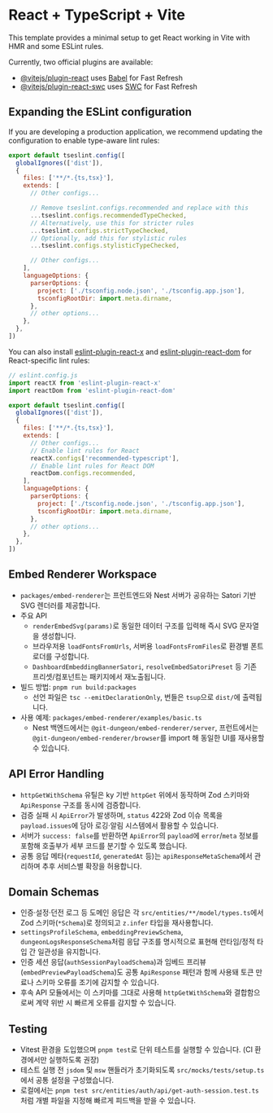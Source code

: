 # React + TypeScript + Vite

This template provides a minimal setup to get React working in Vite with HMR and some ESLint rules.

Currently, two official plugins are available:

- [@vitejs/plugin-react](https://github.com/vitejs/vite-plugin-react/blob/main/packages/plugin-react) uses [Babel](https://babeljs.io/) for Fast Refresh
- [@vitejs/plugin-react-swc](https://github.com/vitejs/vite-plugin-react/blob/main/packages/plugin-react-swc) uses [SWC](https://swc.rs/) for Fast Refresh

## Expanding the ESLint configuration

If you are developing a production application, we recommend updating the configuration to enable type-aware lint rules:

```js
export default tseslint.config([
  globalIgnores(['dist']),
  {
    files: ['**/*.{ts,tsx}'],
    extends: [
      // Other configs...

      // Remove tseslint.configs.recommended and replace with this
      ...tseslint.configs.recommendedTypeChecked,
      // Alternatively, use this for stricter rules
      ...tseslint.configs.strictTypeChecked,
      // Optionally, add this for stylistic rules
      ...tseslint.configs.stylisticTypeChecked,

      // Other configs...
    ],
    languageOptions: {
      parserOptions: {
        project: ['./tsconfig.node.json', './tsconfig.app.json'],
        tsconfigRootDir: import.meta.dirname,
      },
      // other options...
    },
  },
])
```

You can also install [eslint-plugin-react-x](https://github.com/Rel1cx/eslint-react/tree/main/packages/plugins/eslint-plugin-react-x) and [eslint-plugin-react-dom](https://github.com/Rel1cx/eslint-react/tree/main/packages/plugins/eslint-plugin-react-dom) for React-specific lint rules:

```js
// eslint.config.js
import reactX from 'eslint-plugin-react-x'
import reactDom from 'eslint-plugin-react-dom'

export default tseslint.config([
  globalIgnores(['dist']),
  {
    files: ['**/*.{ts,tsx}'],
    extends: [
      // Other configs...
      // Enable lint rules for React
      reactX.configs['recommended-typescript'],
      // Enable lint rules for React DOM
      reactDom.configs.recommended,
    ],
    languageOptions: {
      parserOptions: {
        project: ['./tsconfig.node.json', './tsconfig.app.json'],
        tsconfigRootDir: import.meta.dirname,
      },
      // other options...
    },
  },
])
```
## Embed Renderer Workspace

- `packages/embed-renderer`는 프런트엔드와 Nest 서버가 공유하는 Satori 기반 SVG 렌더러를 제공합니다.
- 주요 API
  - `renderEmbedSvg(params)`로 동일한 데이터 구조를 입력해 즉시 SVG 문자열을 생성합니다.
  - 브라우저용 `loadFontsFromUrls`, 서버용 `loadFontsFromFiles`로 환경별 폰트 로더를 구성합니다.
  - `DashboardEmbeddingBannerSatori`, `resolveEmbedSatoriPreset` 등 기존 프리셋/컴포넌트는 패키지에서 재노출됩니다.
- 빌드 방법: `pnpm run build:packages`
  - 선언 파일은 `tsc --emitDeclarationOnly`, 번들은 `tsup`으로 `dist/`에 출력됩니다.
- 사용 예제: `packages/embed-renderer/examples/basic.ts`
  - Nest 백엔드에서는 `@git-dungeon/embed-renderer/server`, 프런트에서는 `@git-dungeon/embed-renderer/browser`를 import 해 동일한 UI를 재사용할 수 있습니다.

## API Error Handling

- `httpGetWithSchema` 유틸은 ky 기반 `httpGet` 위에서 동작하며 Zod 스키마와 `ApiResponse` 구조를 동시에 검증합니다.
- 검증 실패 시 `ApiError`가 발생하며, `status` 422와 Zod 이슈 목록을 `payload.issues`에 담아 로깅·알림 시스템에서 활용할 수 있습니다.
- 서버가 `success: false`를 반환하면 `ApiError`의 `payload`에 `error`/`meta` 정보를 포함해 호출부가 세부 코드를 분기할 수 있도록 했습니다.
- 공통 응답 메타(`requestId`, `generatedAt` 등)는 `apiResponseMetaSchema`에서 관리하며 추후 서비스별 확장을 허용합니다.

## Domain Schemas

- 인증·설정·던전 로그 등 도메인 응답은 각 `src/entities/**/model/types.ts`에서 Zod 스키마(`*Schema`)로 정의되고 `z.infer` 타입을 재사용합니다.
- `settingsProfileSchema`, `embeddingPreviewSchema`, `dungeonLogsResponseSchema`처럼 응답 구조를 명시적으로 표현해 런타임/정적 타입 간 일관성을 유지합니다.
- 인증 세션 응답(`authSessionPayloadSchema`)과 임베드 프리뷰(`embedPreviewPayloadSchema`)도 공통 `ApiResponse` 패턴과 함께 사용돼 토큰 만료나 스키마 오류를 조기에 감지할 수 있습니다.
- 후속 API 모듈에서는 이 스키마를 그대로 사용해 `httpGetWithSchema`와 결합함으로써 계약 위반 시 빠르게 오류를 감지할 수 있습니다.

## Testing

- Vitest 환경을 도입했으며 `pnpm test`로 단위 테스트를 실행할 수 있습니다. (CI 환경에서만 실행하도록 권장)
- 테스트 실행 전 `jsdom` 및 `msw` 핸들러가 초기화되도록 `src/mocks/tests/setup.ts`에서 공통 설정을 구성했습니다.
- 로컬에서는 `pnpm test src/entities/auth/api/get-auth-session.test.ts` 처럼 개별 파일을 지정해 빠르게 피드백을 받을 수 있습니다.
